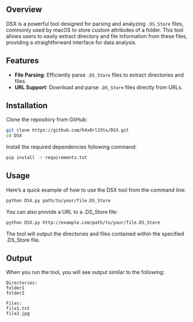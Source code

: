 ## Overview
DSX is a powerful tool designed for parsing and analyzing `.DS_Store` files, commonly used by macOS to store custom attributes of a folder. This tool allows users to easily extract directory and file information from these files, providing a straightforward interface for data analysis.

## Features
- **File Parsing**: Efficiently parse `.DS_Store` files to extract directories and files.
- **URL Support**: Download and parse `.DS_Store` files directly from URLs.

## Installation
Clone the repository from GitHub:

```bash
git clone https://github.com/h4x0rl33tx/DSX.git
cd DSX
```

Install the required dependencies following command:

```bash
pip install -r requirements.txt
```

## Usage
Here’s a quick example of how to use the DSX tool from the command line:
```bash
python DSX.py path/to/your/file.DS_Store
```
You can also provide a URL to a .DS_Store file:
```bash
python DSX.py http://example.com/path/to/your/file.DS_Store
```
The tool will output the directories and files contained within the specified .DS_Store file.

## Output
When you run the tool, you will see output similar to the following:
```
Directories:
folder1
folder2

Files:
file1.txt
file2.jpg
```
